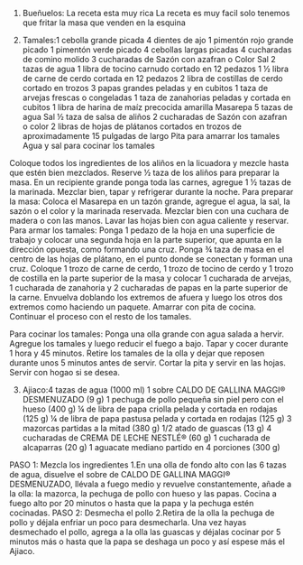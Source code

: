 1. Bueñuelos: 
La receta esta muy rica
La receta es muy facil solo tenemos que fritar la masa que venden en la esquina


2. Tamales:1 cebolla grande picada
4 dientes de ajo
1 pimentón rojo grande picado
1 pimentón verde picado
4 cebollas largas picadas
4 cucharadas de comino molido
3 cucharadas de Sazón con azafran o Color
Sal
2 tazas de agua
1 libra de tocino carnudo cortado en 12 pedazos
1 ½ libra de carne de cerdo cortada en 12 pedazos
2 libra de costillas de cerdo cortado en trozos
3 papas grandes peladas y en cubitos
1 taza de arvejas frescas o congeladas
1 taza de zanahorias peladas y cortada en cubitos
1 libra de harina de maíz precocida amarilla Masarepa
5 tazas de agua
Sal
½ taza de salsa de aliños
2 cucharadas de Sazón con azafran o color
2 libras de hojas de plátanos cortados en trozos de aproximadamente 15 pulgadas de largo
Pita para amarrar los tamales
Agua y sal para cocinar los tamales

Coloque todos los ingredientes de los aliños en la licuadora y mezcle hasta que estén bien mezclados. Reserve ½ taza de los aliños para preparar la masa.
En un recipiente grande ponga toda las carnes, agregue 1 ½ tazas de la marinada. Mezclar bien, tapar y refrigerar durante la noche.
Para preparar la masa: Coloca el Masarepa en un tazón grande, agregue el agua, la sal, la sazón o el color y la marinada reservada. Mezclar bien con una cuchara de madera o con las manos.
Lavar las hojas bien con agua caliente y reservar.
Para armar los tamales: Ponga 1 pedazo de la hoja en una superficie de trabajo y colocar una segunda hoja en la parte superior, que apunta en la dirección opuesta, como formando una cruz.
Ponga ¾ taza de masa en el centro de las hojas de plátano, en el punto donde se conectan y forman una cruz. Coloque 1 trozo de carne de cerdo, 1 trozo de tocino de cerdo y 1 trozo de costilla en la parte superior de la masa y colocar 1 cucharada de arvejas, 1 cucharada de zanahoria y 2 cucharadas de papas en la parte superior de la carne.
Envuelva doblando los extremos de afuera y luego los otros dos extremos como haciendo un paquete. Amarrar con pita de cocina. Continuar el proceso con el resto de los tamales.

Para cocinar los tamales: Ponga una olla grande con agua salada a hervir. Agregue los tamales y luego reducir el fuego a bajo. Tapar y cocer durante 1 hora y 45 minutos. Retire los tamales de la olla y dejar que reposen durante unos 5 minutos antes de servir. Cortar la pita y servir en las hojas. Servir con hogao si se desea.


3. Ajiaco:4 tazas de agua (1000 ml)
1 sobre CALDO DE GALLINA MAGGI® DESMENUZADO (9 g)
1 pechuga de pollo pequeña sin piel pero con el hueso (400 g)
¼ de libra de papa criolla pelada y cortada en rodajas (125 g)
¼ de libra de papa pastusa pelada y cortada en rodajas (125 g)
3 mazorcas partidas a la mitad (380 g)
1/2 atado de guascas (13 g)
4 cucharadas de CREMA DE LECHE NESTLÉ® (60 g)
1 cucharada de alcaparras (20 g)
1 aguacate mediano partido en 4 porciones (300 g)

PASO 1: Mezcla los ingredientes
1.En una olla de fondo alto con las 6 tazas de agua, disuelve el sobre de CALDO DE GALLINA MAGGI® DESMENUZADO, llévala a fuego medio y revuelve constantemente, añade a la olla: la mazorca, la pechuga de pollo con hueso y las papas. Cocina a fuego alto por 20 minutos o hasta que la papa y la pechuga estén cocinadas.
PASO 2: Desmecha el pollo
2.Retira de la olla la pechuga de pollo y déjala enfriar un poco para desmecharla. Una vez hayas desmechado el pollo, agrega a la olla las guascas y déjalas cocinar por 5 minutos más o hasta que la papa se deshaga un poco y así espese más el Ajiaco.
